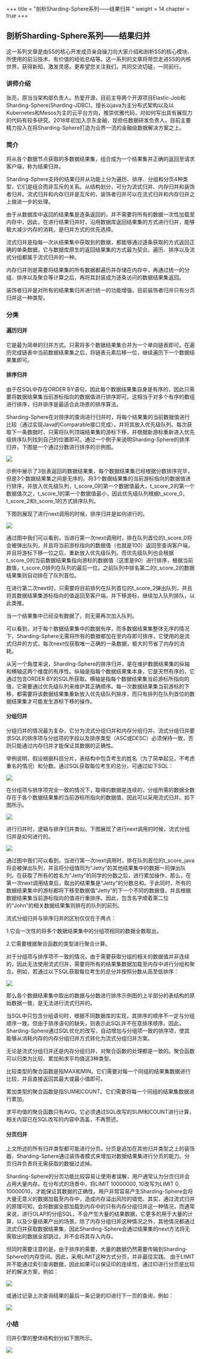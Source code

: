 +++
title = "剖析Sharding-Sphere系列——结果归并 "
weight = 14
chapter = true
+++

## 剖析Sharding-Sphere系列——结果归并 

这一系列文章是由SS的核心开发成员亲自操刀向大家介绍和剖析SS的核心模块、所使用的前沿技术、有价值的经验总结等。这一系列的文章将带您走进SS的内核世界，获得新知、激发灵感。更希望您关注我们，共同交流切磋，一同前行。

### 讲师介绍

张亮，原当当架构部负责人。热爱开源，目前主导两个开源项目Elastic-Job和Sharding-Sphere(Sharding-JDBC)。擅长以java为主分布式架构以及以Kubernetes和Mesos为主的云平台方向，推崇优雅代码，对如何写出具有展现力的代码有较多研究。2018年初加入京东金融，现担任数据研发负责人。目前主要精力投入在将Sharding-Sphere打造为业界一流的金融级数据解决方案之上。

### 简介

将从各个数据节点获取的多数据结果集，组合成为一个结果集并正确的返回至请求客户端，称为结果归并。

  

Sharding-Sphere支持的结果归并从功能上分为遍历、排序、分组和分页4种类型，它们是组合而非互斥的关系。从结构划分，可分为流式归并、内存归并和装饰者归并。流式归并和内存归并是互斥的，装饰者归并可以在流式归并和内存归并之上做进一步的处理。

  

由于从数据库中返回的结果集是逐条返回的，并不需要将所有的数据一次性加载至内存中，因此，在进行结果归并时，沿用数据库返回结果集的方式进行归并，能够极大减少内存的消耗，是归并方式的优先选择。

  

流式归并是指每一次从结果集中获取到的数据，都能够通过逐条获取的方式返回正确的单条数据，它与数据库原生的返回结果集的方式最为契合。遍历、排序以及流式分组都属于流式归并的一种。

  

内存归并则是需要将结果集的所有数据都遍历并存储在内存中，再通过统一的分组、排序以及聚合等计算之后，再将其封装成为逐条访问的数据结果集返回。

  

装饰者归并是对所有的结果集归并进行统一的功能增强，目前装饰者归并只有分页归并这一种类型。

### 分类

#### 遍历归并

  

它是最为简单的归并方式。只需将多个数据结果集合并为一个单向链表即可。在遍历完成链表中当前数据结果集之后，将链表元素后移一位，继续遍历下一个数据结果集即可。

#### 排序归并

由于在SQL中存在ORDER BY语句，因此每个数据结果集自身是有序的，因此只需要将数据结果集当前游标指向的数据值进行排序即可。这相当于对多个有序的数组进行排序，归并排序是最适合此场景的排序算法。

Sharding-Sphere在对排序的查询进行归并时，将每个结果集的当前数据值进行比较（通过实现Java的Comparable接口完成），并将其放入优先级队列。每次获取下一条数据时，只需将队列顶端结果集的游标下移，并根据新游标重新进入优先级排序队列找到自己的位置即可。通过一个例子来说明Sharding-Sphere的排序归并，下图是一个通过分数进行排序的示例图。

![](https://shardingsphere.apache.org/blog/img/result1.jpg)

示例中展示了3张表返回的数据结果集，每个数据结果集已经根据分数排序完毕，但是3个数据结果集之间是无序的。将3个数据结果集的当前游标指向的数据值进行排序，并放入优先级队列，t_score_0的第一个数据值最大，t_score_2的第一个数据值次之，t_score_1的第一个数据值最小，因此优先级队列根据t_score_0，t_score_2和t_score_1的方式排序队列。

下图则展现了进行next调用的时候，排序归并是如何进行的。

![](https://shardingsphere.apache.org/blog/img/result2.jpg)

通过图中我们可以看到，当进行第一次next调用时，排在队列首位的t\_score\_0将会被弹出队列，并且将当前游标指向的数据值（也就是100）返回至查询客户端，并且将游标下移一位之后，重新放入优先级队列。而优先级队列也会根据t\_score\_0的当前数据结果集指向游标的数据值（这里是90）进行排序，根据当前数值，t\_score\_0排列在队列的最后一位。之前队列中排名第二的t\_score\_2的数据结果集则自动排在了队列首位。

  

在进行第二次next时，只需要将目前排列在队列首位的t\_score\_2弹出队列，并且将其数据结果集游标指向的值返回至客户端，并下移游标，继续加入队列排队，以此类推。

  

当一个结果集中已经没有数据了，则无需再次加入队列。

  

可以看到，对于每个数据结果集中的数据有序，而多数据结果集整体无序的情况下，Sharding-Sphere无需将所有的数据都加在至内存即可排序，它使用的是流式归并的方式，每次next仅获取唯一正确的一条数据，极大的节省了内存的消耗。

  

从另一个角度来说，Sharding-Sphere的排序归并，是在维护数据结果集的纵轴和横轴这两个维度的有序性。纵轴是指每个数据结果集本身，它是天然有序的，它通过包含ORDER BY的SQL所获取。横轴是指每个数据结果集当前游标所指向的值，它需要通过优先级队列来维护其正确顺序。每一次数据结果集当前游标的下移，都需要将该数据结果集重新放入优先级队列排序，而只有排列在队列首位的数据结果集才可能发生游标下移的操作。

#### 分组归并

分组归并的情况最为复杂，它分为流式分组归并和内存分组归并。流式分组归并要求SQL的排序项与分组项的字段以及排序类型（ASC或DESC）必须保持一致，否则只能通过内存归并才能保证其数据的正确性。

  

举例说明，假设根据科目分片，表结构中包含考生的姓名（为了简单起见，不考虑重名的情况）和分数。通过SQL获取每位考生的总分，可通过如下SQL：

![](https://shardingsphere.apache.org/blog/img/result3.jpg)

在分组项与排序项完全一致的情况下，取得的数据是连续的，分组所需的数据全数存在于各个数据结果集的当前游标所指向的数据值，因此可以采用流式归并。如下图所示。

![](https://shardingsphere.apache.org/blog/img/result4.jpg)

进行归并时，逻辑与排序归并类似。下图展现了进行next调用的时候，流式分组归并是如何进行的。

![](https://shardingsphere.apache.org/blog/img/result5.jpg)


通过图中我们可以看到，当进行第一次next调用时，排在队列首位的t\_score\_java将会被弹出队列，并且将分组值同为“Jetty”的其他结果集中的数据一同弹出队列。在获取了所有的姓名为“Jetty”的同学的分数之后，进行累加操作，那么，在第一次next调用结束后，取出的结果集是“Jetty”的分数总和。于此同时，所有的数据结果集中的游标都将下移至数据值“Jetty”的下一个不同的数据值，并且根据数据结果集当前游标指向的值进行重排序。因此，包含名字顺着第二位的“John”的相关数据结果集则排在的队列的前列。

  

流式分组归并与排序归并的区别仅仅在于两点：

  

1.它会一次性的将多个数据结果集中的分组项相同的数据全数取出。

2.它需要根据聚合函数的类型进行聚合计算。

  

对于分组项与排序项不一致的情况，由于需要获取分组的相关的数据值并非连续的，因此无法使用流式归并，需要将所有的结果集数据加载至内存中进行分组和聚合。例如，若通过以下SQL获取每位考生的总分并按照分数从高至低排序：

![](https://shardingsphere.apache.org/blog/img/result6.jpg)


那么各个数据结果集中取出的数据与分数进行排序示例图的上半部分的表结构的原始数据一致，是无法进行流式归并的。

  

当SQL中只包含分组语句时，根据不同数据库的实现，其排序的顺序不一定与分组顺序一致。但由于排序语句的缺失，则表示此SQL并不在意排序顺序。因此，Sharding-Sphere通过SQL优化的改写，自动增加与分组项一致的排序项，使其能够从消耗内存的内存分组归并方式转化为流式分组归并方案。

  

无论是流式分组归并还是内存分组归并，对聚合函数的处理都是一致的。聚合函数可以归类为比较、累加和求平均值这3种类型。

  

比较类型的聚合函数是指MAX和MIN。它们需要对每一个同组的结果集数据进行比较，并且直接返回其最大或最小值即可。

  

累加类型的聚合函数是指SUM和COUNT。它们需要将每一个同组的结果集数据进行累加。

  

求平均值的聚合函数只有AVG。它必须通过SQL改写的SUM和COUNT进行计算，相关内容已在SQL改写的内容中涵盖，不再赘述。

#### 分页归并

上文所述的所有归并类型都可能进行分页。分页是追加在其他归并类型之上的装饰器，Sharding-Sphere通过装饰者模式来增加对数据结果集进行分页的能力。分页归并负责将无需获取的数据过滤掉。

  

Sharding-Sphere的分页功能比较容易让使用者误解，用户通常认为分页归并会占用大量内存。在分布式的场景中，将LIMIT 10000000, 10改写为LIMIT 0, 10000010，才能保证其数据的正确性。用户非常容易产生Sharding-Sphere会将大量无意义的数据加载至内存中，造成内存溢出风险的错觉。其实，通过流式归并的原理可知，会将数据全部加载到内存中的只有内存分组归并这一种情况，而通常来说，进行OLAP的分组SQL，不会产生大量的结果数据，它更多的用于大量的计算，以及少量结果产出的场景。除了内存分组归并这种情况之外，其他情况都通过流式归并获取数据结果集，因此Sharding-Sphere会通过结果集的next方法将无需取出的数据全部跳过，并不会将其存入内存。

  

但同时需要注意的是，由于排序的需要，大量的数据仍然需要传输到Sharding-Sphere的内存空间。因此，采用LIMIT这种方式分页，并非最佳实践。 由于LIMIT并不能通过索引查询数据，因此如果可以保证ID的连续性，通过ID进行分页是比较好的解决方案，例如：

![](https://shardingsphere.apache.org/blog/img/result7.jpg)


或通过记录上次查询结果的最后一条记录的ID进行下一页的查询，例如：

![](https://shardingsphere.apache.org/blog/img/result8.jpg)

### 小结

归并引擎的整体结构划分如下图所示。

![](https://shardingsphere.apache.org/blog/img/result9.jpg)






















